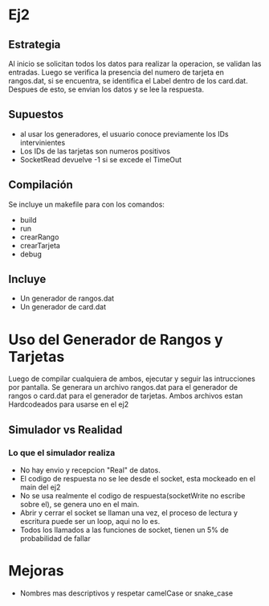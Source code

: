 # Ej2

## Estrategia

Al inicio se solicitan todos los datos para realizar la operacion, se validan las entradas. Luego se verifica la presencia del numero de tarjeta en rangos.dat, si se encuentra, se identifica el Label dentro de los card.dat. Despues de esto, se envian los datos y se lee la respuesta.

## Supuestos

- al usar los generadores, el usuario conoce previamente los IDs intervinientes
- Los IDs de las tarjetas son numeros positivos
- SocketRead devuelve -1 si se excede el TimeOut


## Compilación

Se incluye un makefile para con los comandos:
 - build
 - run
 - crearRango
 - crearTarjeta
 - debug

## Incluye
- Un generador de rangos.dat
- Un generador de card.dat

# Uso del Generador de Rangos y Tarjetas
Luego de compilar cualquiera de ambos, ejecutar y seguir las intrucciones por pantalla. 
Se generara un archivo rangos.dat para el generador de rangos o card.dat para el generador de tarjetas.
Ambos archivos estan Hardcodeados para usarse en el ej2

## Simulador vs Realidad
### Lo que el simulador realiza
- No hay envio y recepcion "Real" de datos.
- El codigo de respuesta no se lee desde el socket, esta mockeado en el main del ej2
- No se usa realmente el codigo de respuesta(socketWrite no escribe sobre el), se genera uno en el main.
- Abrir y cerrar el socket se llaman una vez, el proceso de lectura y escritura puede ser un loop, aqui no lo es.
- Todos los llamados a las funciones de socket, tienen un 5% de probabilidad de fallar


# Mejoras
- Nombres mas descriptivos y respetar camelCase or snake_case




 
